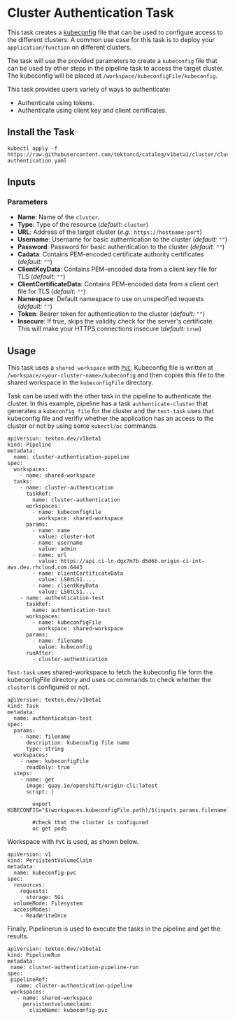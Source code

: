 # Cluster Authentication Task

This task creates a [kubeconfig](https://kubernetes.io/docs/tasks/access-application-cluster/configure-access-multiple-clusters/)
file that can be used to configure access to the different clusters.
A common use case for this task is to deploy your `application/function` on different clusters.

The task will use the provided parameters to create a `kubeconfig` file that can be used by other steps
in the pipeline task to access the target cluster. The kubeconfig will be placed at 
`/workspace/kubeconfigFile/kubeconfig`.

This task provides users variety of ways to authenticate:
- Authenticate using tokens.
- Authenticate using client key and client certificates.


## Install the Task

```
kubectl apply -f https://raw.githubusercontent.com/tektoncd/catalog/v1beta1/cluster/cluster-authentication.yaml
```

## Inputs

### Parameters

* **Name**: Name of the `cluster`.
* **Type**: Type of the resource (_default:_
  `cluster`)
* **URL**: Address of the target cluster (_e.g.:_ 
  `https://hostname:port`)
* **Username**: Username for basic authentication to the cluster
(_default:_ `""`)
* **Password**: Password for basic authentication to the cluster
(_default:_ `""`)
* **Cadata**: Contains PEM-encoded certificate authority certificates
(_default:_ `""`)
* **ClientKeyData**: Contains PEM-encoded data from a client key file for TLS
(_default:_ `""`)
* **ClientCertificateData**: Contains PEM-encoded data from a client cert file for TLS 
(_default:_ `""`)
* **Namespace**: Default namespace to use on unspecified requests
(_default:_ `""`)
* **Token**: Bearer token for authentication to the cluster
(_default:_ `""`)
* **Insecure**:  If true, skips the validity check for the server's certificate. 
This will make your HTTPS connections insecure
(_default:_ `true`)


## Usage

This task uses a `shared workspace` with [`PVC`](https://kubernetes.io/docs/concepts/storage/persistent-volumes). 
Kubeconfig file is written at `/workspace/<your-cluster-name>/kubeconfig` 
and then copies this file to the shared workspace in the `kubeconfigFile` directory.

Task can be used with the other task in the pipeline to authenticate the cluster.
In this example, pipeline has a task `authenticate-cluster` that generates a 
`kubeconfig file` for the cluster and the `test-task` uses that kubeconfig file and verifiy whether the
application has an access to the cluster or not by using some `kubectl/oc` commands.

```
apiVersion: tekton.dev/v1beta1
kind: Pipeline
metadata:
  name: cluster-authentication-pipeline
spec:
  workspaces:
    - name: shared-workspace
  tasks:
    - name: cluster-authentication
      taskRef:
        name: cluster-authentication
      workspaces:
        - name: kubeconfigFile
          workspace: shared-workspace
      params:
        - name: name
          value: cluster-bot
        - name: username
          value: admin
        - name: url
          value: https://api.ci-ln-dgx7m7b-d5d6b.origin-ci-int-aws.dev.rhcloud.com:6443
        - name: clientCertificateData
          value: LS0tLS1....
        - name: clientKeyData
          value: LS0tLS1....
    - name: authentication-test
      taskRef:
        name: authentication-test
      workspaces:
        - name: kubeconfigFile
          workspace: shared-workspace
      params:
        - name: filename
          value: kubeconfig
      runAfter:
        - cluster-authentication
```


`Test-task` uses shared-workspace to fetch the kubeconfig file form the
kubeconfigFile directory and uses oc commands to check whether the `cluster` is configured or not.

```
apiVersion: tekton.dev/v1beta1
kind: Task
metadata:
  name: authentication-test
spec:
  params:
    - name: filename
      description: kubeconfig file name
      type: string
  workspaces:
    - name: kubeconfigFile
      readOnly: true
  steps:
    - name: get
      image: quay.io/openshift/origin-cli:latest
      script: |

        export KUBECONFIG="$(workspaces.kubeconfigFile.path)/$(inputs.params.filename)"

        #check that the cluster is configured
        oc get pods
```

Workspace with `PVC` is used, as shown below.
```
apiVersion: v1
kind: PersistentVolumeClaim
metadata:
  name: kubeconfig-pvc
spec:
  resources:
    requests:
      storage: 5Gi
  volumeMode: Filesystem
  accessModes:
    - ReadWriteOnce
   ```
   
 Finally, Pipelinerun is used to execute the tasks in the pipeline and get the results.
 ```
apiVersion: tekton.dev/v1beta1
kind: PipelineRun
metadata:
  name: cluster-authentication-pipeline-run
spec:
  pipelineRef:
    name: cluster-authentication-pipeline
  workspaces:
    - name: shared-workspace
      persistentvolumeclaim:
        claimName: kubeconfig-pvc

```
   
